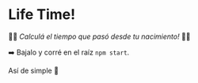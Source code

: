 # Life Time!

🐣🍼 _Calculá el tiempo que pasó desde tu nacimiento!_ 🐣🍼

➡️ Bajalo y corré en el raíz `npm start`.

Así de simple 💃
